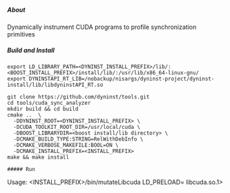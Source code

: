 ##### About
Dynamically instrument CUDA programs to profile synchronization primitives

##### Build and Install

```
export LD_LIBRARY_PATH=<DYNINST_INSTALL_PREFIX>/lib/:<BOOST_INSTALL_PREFIX>/install/lib/:/usr/lib/x86_64-linux-gnu/
export DYNINSTAPI_RT_LIB=/nobackup/nisargs/dyninst-project/dyninst-install/lib/libdyninstAPI_RT.so

git clone https://github.com/dyninst/tools.git
cd tools/cuda_sync_analyzer
mkdir build && cd build
cmake ..  \
  -DDYNINST_ROOT=<DYNINST_INSTALL_PREFIX> \
  -DCUDA_TOOLKIT_ROOT_DIR=/usr/local/cuda \
  -DBOOST_LIBRARYDIR=<boost install/lib directory> \
  -DCMAKE_BUILD_TYPE:STRING=RelWithDebInfo \
  -DCMAKE_VERBOSE_MAKEFILE:BOOL=ON \
  -DCMAKE_INSTALL_PREFIX=<INSTALL_PREFIX>
make && make install

##### Run

```
Usage: <INSTALL_PREFIX>/bin/mutateLibcuda <target mutated libcuda>
LD_PRELOAD=<target mutated libcuda> <path to executable>libcuda.so.1> <path to CUDA application>
```
